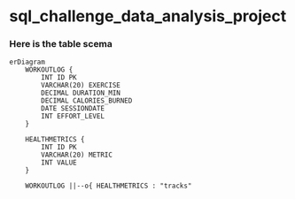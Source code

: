 # sql_challenge_data_analysis_project

### Here is the table scema


```mermaid
erDiagram
    WORKOUTLOG {
        INT ID PK
        VARCHAR(20) EXERCISE
        DECIMAL DURATION_MIN
        DECIMAL CALORIES_BURNED
        DATE SESSIONDATE
        INT EFFORT_LEVEL
    }

    HEALTHMETRICS {
        INT ID PK
        VARCHAR(20) METRIC
        INT VALUE
    }

    WORKOUTLOG ||--o{ HEALTHMETRICS : "tracks"
```
